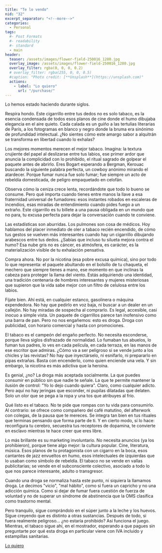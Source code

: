 ```yaml
---
title: "Te lo vendo"
nid: "32"
excerpt_separator: "<!--more-->"
categories:
  - Personal
tags:
  #- Post Formats
  #- readability
  #- standard
  - main
header:
  teaser: /assets/images/flower-field-250016_1280.jpg
  overlay_image: /assets/images/flower-field-250016_1280.jpg
  overlay_filter: rgba(0, 0, 0, 0.2)
  # overlay_filter: rgba(255, 0, 0, 0.5)
  #caption: "Photo credit: [**Unsplash**](https://unsplash.com)"
  actions:
    - label: "Lo quiero"
      url: "/purchase/"
---
```


Lo hemos estado haciendo durante siglos.

<!--more-->
Respira hondo. Este cigarrillo entre tus dedos no es solo tabaco, es la esencia condensada de todos esos planos de cine donde el humo dibujaba elegancia en el aire quieto. Cada calada es un guiño a las tertulias literarias de París, a los fotogramas en blanco y negro donde la bruma era sinónimo de profundidad intelectual. ¿No sientes cómo este amargo sabor a alquitrán se transforma en libertad cuando lo exhalas?

Los mejores momentos merecen el mejor tabaco. Imagina: la textura crujiente del papel al deslizarse entre tus labios, ese primer ardor que anuncia la complicidad con lo prohibido, el ritual sagrado de golpear el paquete antes de abrirlo. Eres Bogart esperando a Bergman, Kerouac buscando la siguiente palabra perfecta, un cowboy anónimo mirando el atardecer. Porque fumar nunca fue solo fumar; fue siempre un acto de rebeldía domesticada, de peligro empaquetado en celofán.

Observa cómo la ceniza crece lenta, recordándote que todo lo bueno se consume. Pero qué importa cuando tienes entre manos la llave a esa fraternidad universal de fumadores: esos instantes robados en escaleras de incendios, esas miradas de entendimiento cuando pides fuego a un extraño. Este cigarrillo es tu billete a una pausa obligada en un mundo que no para, tu excusa perfecta para dejar la conversación cuando te conviene.

Las estadísticas son aburridas. Los pulmones son cosa de médicos. Hoy hablamos del placer inmediato de oler a tabaco recién encendido, de cómo tus gestos se vuelven más interesantes cuando hay un cigarrillo dibujando arabescos entre tus dedos. ¿Sabías que incluso tu silueta mejora contra el humo? Esa nube gris no es cáncer, es atmósfera, es carácter, es la materialización visible de tu exhalación pensativa.

Compra ahora. No por la nicotina (esa pobre excusa química), sino por todo lo que representa: el paquete abultando en el bolsillo de tu chaqueta, el mechero que siempre tienes a mano, ese momento en que inclinas la cabeza para proteger la llama del viento. Estás adquiriendo una identidad, una tradición centenaria de hombres interesantes y mujeres misteriosas que supieron que la vida sabe mejor con un filtro de celulosa entre los labios.

Fíjate bien. Ahí está, en cualquier estanco, gasolinera o máquina expendedora. No hay que pedirlo en voz baja, ni buscar a un dealer en un callejón. No hay miradas de sospecha al comprarlo. Es legal, accesible, casi inocuo a simple vista. Un paquete de cigarrillos parece tan inofensivo como una barra de pan. Pero no nos engañemos: esto es droga. Droga con publicidad, con horario comercial y hasta con promociones.

El tabaco es el campeón del engaño perfecto. No necesita esconderse, porque lleva siglos disfrazado de normalidad. Lo fumaban tus abuelos, lo fuman tus padres, lo ves en cada película, en cada terraza, en las manos de ese escritor que admiras. ¿Cómo va a ser peligroso si se vende junto a los chicles y las revistas? No hay que inyectárselo, ni esnifarlo, ni prepararlo en pipas extrañas. Basta con encenderlo, como quien enciende una vela. Y sin embargo, la nicotina es más adictiva que la heroína.

Es genial, ¿no? La droga más aceptada socialmente. La que puedes consumir en público sin que nadie te señale. La que te permite mantener la ilusión de control: "Yo lo dejo cuando quiera". Claro, como cualquier adicto. Pero aquí no hay jeringas que esconder, ni pupilas dilatadas que delaten. Solo un olor que se pega a la ropa y una tos que atribuyes al frío.

Qué listo es el tabaco. No te pide que rompas con tu vida para consumirlo. Al contrario: se ofrece como compañero del café matutino, del afterwork con colegas, de la pausa que te mereces. Se integra tan bien en tus rituales que terminas pensando que forma parte de ti. Y en cierto modo, sí lo hace: reconfigura tu cerebro, secuestra tus receptores de dopamina, te convierte en esclavo mientras te hace creer que eres libre.

Lo más brillante es su marketing involuntario. No necesita anuncios (ya los prohibieron), porque tiene algo mejor: la cultura popular. Cine, literatura, música. Esos planos de tu protagonista con un cigarro en la boca, esos cantantes de jazz envueltos en humo, esos intelectuales de izquierdas que lo usaban como símbolo de rebeldía. El tabaco no se vende en vallas publicitarias; se vende en el subconsciente colectivo, asociado a todo lo que nos parece interesante, adulto o transgresor.

Cuando una droga se normaliza hasta este punto, ni siquiera la llamamos droga. Le decimos "vicio", "mal hábito", como si fuera un capricho y no una adicción química. Como si dejar de fumar fuera cuestión de fuerza de voluntad y no de superar un síndrome de abstinencia que la OMS clasifica como trastorno mental.

Pero tranquilo, sigue comprándolo en el súper junto a la leche y los huevos. Sigue creyendo que es distinto a otras sustancias. Después de todo, si fuera realmente peligroso... ¿no estaría prohibido? Así funciona el juego. Mientras, el tabaco sigue ahí, en el mostrador, esperando a que pagues sin preguntarte por qué esta droga en particular viene con IVA incluido y estampillas sanitarias.

[Lo quiero](../../purchase/)


